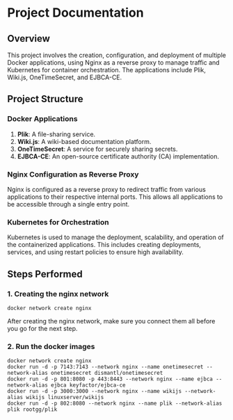 # Project Documentation

## Overview

This project involves the creation, configuration, and deployment of multiple Docker applications, using Nginx as a reverse proxy to manage traffic and Kubernetes for container orchestration. The applications include Plik, Wiki.js, OneTimeSecret, and EJBCA-CE.

## Project Structure

### Docker Applications

1. **Plik**: A file-sharing service.
2. **Wiki.js**: A wiki-based documentation platform.
3. **OneTimeSecret**: A service for securely sharing secrets.
4. **EJBCA-CE**: An open-source certificate authority (CA) implementation.

### Nginx Configuration as Reverse Proxy

Nginx is configured as a reverse proxy to redirect traffic from various applications to their respective internal ports. This allows all applications to be accessible through a single entry point.

### Kubernetes for Orchestration

Kubernetes is used to manage the deployment, scalability, and operation of the containerized applications. This includes creating deployments, services, and using restart policies to ensure high availability.

## Steps Performed

### 1. Creating the nginx network
```
docker network create nginx 
```
After creating the nginx network, make sure you connect them all before you go for the next step.

### 2. Run the docker images

```
docker network create nginx
docker run -d -p 7143:7143 --network nginx --name onetimesecret --network-alias onetimesecret dismantl/onetimesecret
docker run -d -p 801:8080 -p 443:8443 --network nginx --name ejbca --network-alias ejbca keyfactor/ejbca-ce
docker run -d -p 3000:3000 --network nginx --name wikijs --network-alias wikijs linuxserver/wikijs
docker run -d -p 802:8080 --network nginx --name plik --network-alias plik rootgg/plik
```
